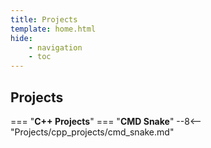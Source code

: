 ```yaml
---
title: Projects
template: home.html
hide:
    - navigation
    - toc
---
```


## **Projects**

=== "**C++ Projects**"
    === "**CMD Snake**"
        --8<-- "Projects/cpp_projects/cmd_snake.md"